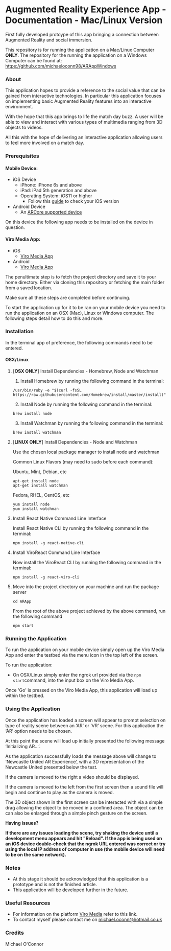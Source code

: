 # Augmented Reality Experience App - Documentation - Mac/Linux Version
First fully developed protoype of this app bringing a connection between Augmented Reality and social immersion. 

This repository is for running the application on a Mac/Linux Computer **ONLY**. The repository for the running the application on a Windows Computer can be found at: https://github.com/michaeloconn98/ARAppWindows 

### About 
This application hopes to provide a reference to the social value that can be gained from interactive technologies. In particular this application focuses on implementing basic Augmented Reality features into an interactive environment. 

With the hope that this app brings to life the match day buzz. A user will be able to view and interact with various types of multimedia ranging from 3D objects to videos. 

All this with the hope of delivering an interactive application allowing users to feel more involved on a match day.

### Prerequisites

#### Mobile Device:
* iOS Device
  * iPhone: iPhone 6s and above
  * iPad: iPad 5th generation and above
  * Operating System: iOS11 or higher 
    * Follow this [guide](https://support.apple.com/en-us/HT201685) to check your iOS version 
* Android Device
  * An [ARCore supported device](https://developers.google.com/ar/discover/supported-devices)
  
On this device the following app needs to be installed on the device in question.

#### Viro Media App:
* iOS
  * [Viro Media App](https://apps.apple.com/us/app/viro-media/id1163100576)
* Android
  * [Viro Media App](https://play.google.com/store/apps/details?id=com.viromedia.viromedia)

The penultimate step is to fetch the project directory and save it to your home directory. Either via cloning this repository or fetching the main folder from a saved location.

Make sure all these steps are completed before continuing.

To start the application up for it to be ran on your mobile device you need to run the application on an OSX (Mac), Linux or Windows computer. The following steps detail how to do this and more.

### Installation
In the terminal app of preference, the following commands need to be entered. 
#### OSX/Linux 
1.  [**OSX ONLY**] Install Dependencies - Homebrew, Node and Watchman
    1. Install Homebrew by running the following command in the terminal:
    ```
    /usr/bin/ruby -e "$(curl -fsSL https://raw.githubusercontent.com/Homebrew/install/master/install)"
    
    ```
    2. Install Node by running the following command in the terminal:
    ```
    brew install node
    ```
    3. Install Watchman by running the following command in the terminal:
    ```
    brew install watchman
    ```
    
1. [**LINUX ONLY**] Install Dependencies - Node and Watchman

    Use the chosen local package manager to install node and watchman

    Common Linux Flavors (may need to sudo before each command):

    Ubuntu, Mint, Debian, etc
    ```
    apt-get install node
    apt-get install watchman
    ```
    
    Fedora, RHEL, CentOS, etc
    ```
    yum install node
    yum install watchman
    ```

2. Install React Native Command Line Interface

    Install React Native CLI by running the following command in the terminal:
    ```
    npm install -g react-native-cli
    ```
    
3. Install ViroReact Command Line Interface

    Now install the ViroReact CLI by running the following command in the terminal:
    ```
    npm install -g react-viro-cli
    ```
    
4. Move into the project directory on your machine and run the package server
    ```
    cd ARApp
    ```
    From the root of the above project achieved by the above command, run the following command
    ```
    npm start
    ```
    
### Running the Application
To run the application on your mobile device simply open up the Viro Media App and enter the testbed via the menu icon in the top left of the screen.

To run the application:
* On OSX/Linux simply enter the ngrok url provided via the ``npm start``command, into the input box on the Viro Media App.

Once 'Go' is pressed on the Viro Media App, this application will load up within the testbed.

### Using the Application
Once the application has loaded a screen will appear to prompt selection on type of reality scene between an ‘AR’ or ‘VR’ scene. For this application the ‘AR’ option needs to be chosen. 

At this point the scene will load up initially presented the following message ‘Initializing AR...’.

As the application successfully loads the message above will change to ‘Newcastle United AR Experience’, with a 3D representation of the Newcastle United presented below the test.

If the camera is moved to the right a video should be displayed.

If the camera is moved to the left from the first screen then a sound file will begin and continue to play as the camera is moved. 

The 3D object shown in the first screen can be interacted with via a simple drag allowing the object to be moved in a confined area. The object can be can also be enlarged through a simple pinch gesture on the screen.  

**Having issues?**

**If there are any issues loading the scene, try shaking the device until a development menu appears and hit "Reload". If the app is being used on an iOS device double-check that the ngrok URL entered was correct or try using the local IP address of computer in use (the mobile device will need to be on the same network).**

### Notes
* At this stage it should be acknowledged that this application is a prototype and is not the finished article.
* This application will be developed further in the future.

### Useful Resources
* For information on the platform [Viro Media](https://docs.viromedia.com/docs/viro-platform-overview) refer to this link.
* To contact myself please contact me on michael.oconn@hotmail.co.uk

### Credits
Michael O'Connor
